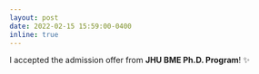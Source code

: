 ```yaml
---
layout: post
date: 2022-02-15 15:59:00-0400
inline: true
---
```


I accepted the admission offer from <strong>JHU BME Ph.D. Program</strong>! :sparkles:
